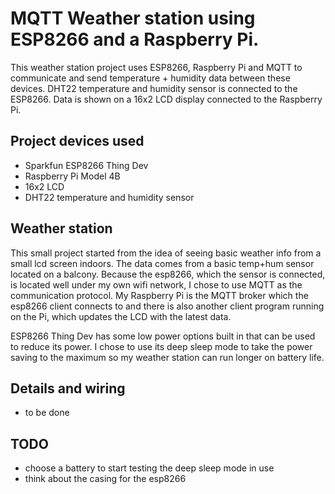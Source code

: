 # MQTT Weather station using ESP8266 and a Raspberry Pi.
This weather station project uses ESP8266, Raspberry Pi and MQTT to communicate and send temperature + humidity data between these devices.
DHT22 temperature and humidity sensor is connected to the ESP8266. Data is shown on a 16x2 LCD display connected to the Raspberry Pi.

## Project devices used
- Sparkfun ESP8266 Thing Dev
- Raspberry Pi Model 4B
- 16x2 LCD
- DHT22 temperature and humidity sensor

## Weather station
This small project started from the idea of seeing basic weather info from a small lcd screen indoors. The data comes from a basic temp+hum
sensor located on a balcony. Because the esp8266, which the sensor is connected, is located well under my own wifi network, I chose to use 
MQTT as the communication protocol. My Raspberry Pi is the MQTT broker which the esp8266 client connects to and there is also another client
program running on the Pi, which updates the LCD with the latest data.

ESP8266 Thing Dev has some low power options built in that can be used to reduce its power. I chose to use its deep sleep mode to take the
power saving to the maximum so my weather station can run longer on battery life.

## Details and wiring
- to be done

## TODO
- choose a battery to start testing the deep sleep mode in use
- think about the casing for the esp8266

